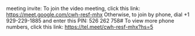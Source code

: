 
meeting invite:
To join the video meeting, click this link: https://meet.google.com/cwh-resf-mhx
Otherwise, to join by phone, dial +1 929-229-1885 and enter this PIN: 526 262 758#
To view more phone numbers, click this link: https://tel.meet/cwh-resf-mhx?hs=5
